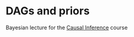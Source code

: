 # DAGs and priors

Bayesian lecture for the [Causal Inference](https://github.com/NilsDroste/CausalInference) course 
